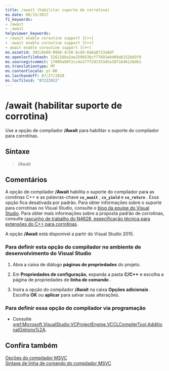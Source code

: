 ```yaml
---
title: /await (habilitar suporte de corrotina)
ms.date: 08/15/2017
f1_keywords:
- /await
- -await
helpviewer_keywords:
- /await enable coroutine support [C++]
- -await enable coroutine support [C++]
- await enable coroutine support [C++]
ms.assetid: 302c8e69-09b6-4c58-bcdd-0a6a8713a8df
ms.openlocfilehash: 526216ba2ae259b53bcf77691ebd09a6152b83f0
ms.sourcegitcommit: 1f009ab0f2cc4a177f2d1353d5a38f164612bdb1
ms.translationtype: MT
ms.contentlocale: pt-BR
ms.lasthandoff: 07/27/2020
ms.locfileid: "87223922"
---
```

# <a name="await-enable-coroutine-support"></a>/await (habilitar suporte de corrotina)

Use a opção de compilador **/Await** para habilitar o suporte do compilador para corrotinas.

## <a name="syntax"></a>Sintaxe

> /Await

## <a name="remarks"></a>Comentários

A opção de compilador **/Await** habilita o suporte do compilador para as corotinas C++ e as palavras-chave **`co_await`** , **`co_yield`** e **`co_return`** . Essa opção fica desativada por padrão. Para obter informações sobre o suporte para corrotinas no Visual Studio, consulte o [blog da equipe do Visual Studio](https://devblogs.microsoft.com/cppblog/category/coroutine/). Para obter mais informações sobre a proposta padrão de corrotinas, consulte [rascunho de trabalho do N4628, especificação técnica para extensões do C++ para corrotinas](https://wg21.link/n4628).

A opção **/Await** está disponível a partir do Visual Studio 2015.

### <a name="to-set-this-compiler-option-in-the-visual-studio-development-environment"></a>Para definir esta opção do compilador no ambiente de desenvolvimento do Visual Studio

1. Abra a caixa de diálogo **páginas de propriedades** do projeto.

1. Em **Propriedades de configuração**, expanda a pasta **C/C++** e escolha a página de propriedades de **linha de comando** .

1. Insira a opção do compilador **/Await** na caixa **Opções adicionais** . Escolha **OK** ou **aplicar** para salvar suas alterações.

### <a name="to-set-this-compiler-option-programmatically"></a>Para definir essa opção do compilador via programação

- Consulte <xref:Microsoft.VisualStudio.VCProjectEngine.VCCLCompilerTool.AdditionalOptions%2A>.

## <a name="see-also"></a>Confira também

[Opções do compilador MSVC](compiler-options.md)<br/>
[Sintaxe de linha de comando do compilador MSVC](compiler-command-line-syntax.md)
